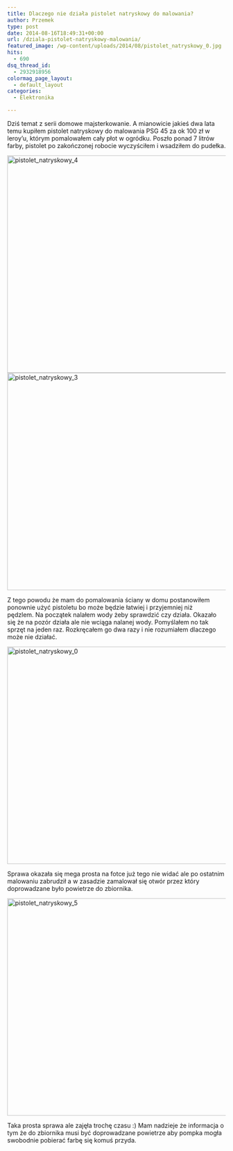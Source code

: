 ```yaml
---
title: Dlaczego nie działa pistolet natryskowy do malowania?
author: Przemek
type: post
date: 2014-08-16T18:49:31+00:00
url: /dziala-pistolet-natryskowy-malowania/
featured_image: /wp-content/uploads/2014/08/pistolet_natryskowy_0.jpg
hits:
  - 690
dsq_thread_id:
  - 2932918956
colormag_page_layout:
  - default_layout
categories:
  - Elektronika

---
```

Dziś temat z serii domowe majsterkowanie. A mianowicie jakieś dwa lata temu kupiłem pistolet natryskowy do malowania PSG 45 za ok 100 zł w leroy&#8217;u, którym pomalowałem cały płot w ogródku. Poszło ponad 7 litrów farby, pistolet po zakończonej robocie wyczyściłem i wsadziłem do pudełka.

<!--more-->

[<img class="aligncenter size-full wp-image-7507" src="http://techfreak.pl/wp-content/uploads/2014/08/pistolet_natryskowy_4.jpg" alt="pistolet_natryskowy_4" width="1000" height="500" />][1] [<img class="aligncenter size-full wp-image-7506" src="http://techfreak.pl/wp-content/uploads/2014/08/pistolet_natryskowy_3.jpg" alt="pistolet_natryskowy_3" width="1000" height="500" />][2]

Z tego powodu że mam do pomalowania ściany w domu postanowiłem ponownie użyć pistoletu bo może będzie łatwiej i przyjemniej niż pędzlem. Na początek nalałem wody żeby sprawdzić czy działa. Okazało się że na pozór działa ale nie wciąga nalanej wody. Pomyślałem no tak sprzęt na jeden raz. Rozkręcałem go dwa razy i nie rozumiałem dlaczego może nie działać.

[<img class="aligncenter size-full wp-image-7503" src="http://techfreak.pl/wp-content/uploads/2014/08/pistolet_natryskowy_0.jpg" alt="pistolet_natryskowy_0" width="1000" height="500" />][3]

Sprawa okazała się mega prosta na fotce już tego nie widać ale po ostatnim malowaniu zabrudził a w zasadzie zamalował się otwór przez który doprowadzane było powietrze do zbiornika.

[<img class="aligncenter size-full wp-image-7510" src="http://techfreak.pl/wp-content/uploads/2014/08/pistolet_natryskowy_5.jpg" alt="pistolet_natryskowy_5" width="1000" height="500" />][4]

Taka prosta sprawa ale zajęła trochę czasu :) Mam nadzieje że informacja o tym że do zbiornika musi być doprowadzane powietrze aby pompka mogła swobodnie pobierać farbę się komuś przyda.

&nbsp;

 [1]: http://techfreak.pl/wp-content/uploads/2014/08/pistolet_natryskowy_4.jpg
 [2]: http://techfreak.pl/wp-content/uploads/2014/08/pistolet_natryskowy_3.jpg
 [3]: http://techfreak.pl/wp-content/uploads/2014/08/pistolet_natryskowy_0.jpg
 [4]: http://techfreak.pl/wp-content/uploads/2014/08/pistolet_natryskowy_5.jpg